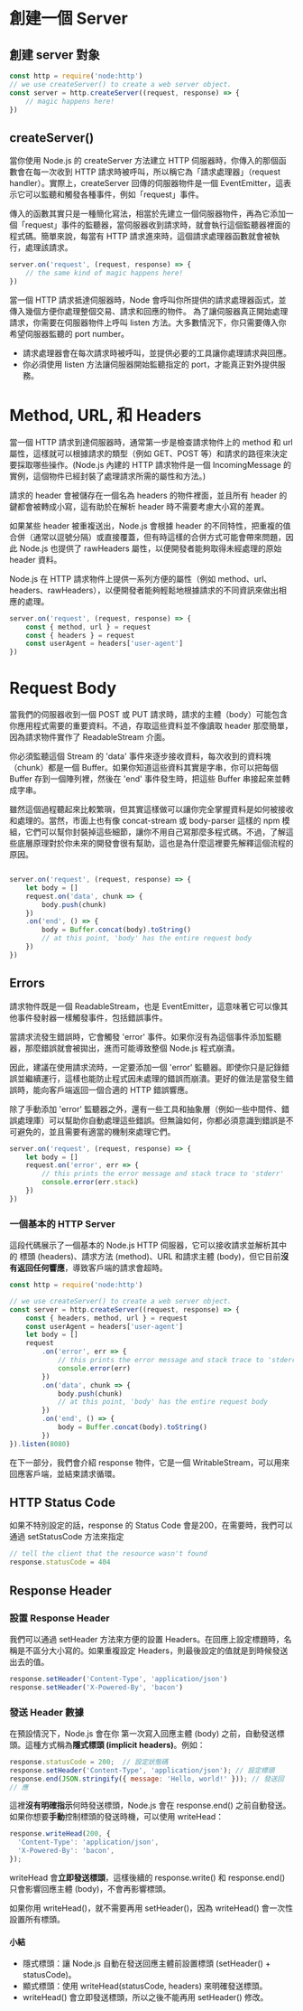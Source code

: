 # 創建一個 Server
## 創建 server 對象
``` javascript
const http = require('node:http')
// we use createServer() to create a web server object.
const server = http.createServer((request, response) => {
    // magic happens here!
})
```
## createServer()
當你使用 Node.js 的 createServer 方法建立 HTTP 伺服器時，你傳入的那個函數會在每一次收到 HTTP 請求時被呼叫，所以稱它為「請求處理器」（request handler）。實際上，createServer 回傳的伺服器物件是一個 EventEmitter，這表示它可以監聽和觸發各種事件，例如「request」事件。

傳入的函數其實只是一種簡化寫法，相當於先建立一個伺服器物件，再為它添加一個「request」事件的監聽器，當伺服器收到請求時，就會執行這個監聽器裡面的程式碼。簡單來說，每當有 HTTP 請求進來時，這個請求處理器函數就會被執行，處理該請求。

```javascript
server.on('request', (request, response) => {
    // the same kind of magic happens here!
})
```

當一個 HTTP 請求抵達伺服器時，Node 會呼叫你所提供的請求處理器函式，並傳入幾個方便你處理整個交易、請求和回應的物件。
為了讓伺服器真正開始處理請求，你需要在伺服器物件上呼叫 listen 方法。大多數情況下，你只需要傳入你希望伺服器監聽的 port number。

- 請求處理器會在每次請求時被呼叫，並提供必要的工具讓你處理請求與回應。
- 你必須使用 listen 方法讓伺服器開始監聽指定的 port，才能真正對外提供服務。

# Method, URL, 和 Headers
當一個 HTTP 請求到達伺服器時，通常第一步是檢查請求物件上的 method 和 url 屬性，這樣就可以根據請求的類型（例如 GET、POST 等）和請求的路徑來決定要採取哪些操作。(Node.js 內建的 HTTP 請求物件是一個 IncomingMessage 的實例，這個物件已經封裝了處理請求所需的屬性和方法。)

請求的 header 會被儲存在一個名為 headers 的物件裡面，並且所有 header 的鍵都會被轉成小寫，這有助於在解析 header 時不需要考慮大小寫的差異。

如果某些 header 被重複送出，Node.js 會根據 header 的不同特性，把重複的值合併（通常以逗號分隔）或直接覆蓋，但有時這樣的合併方式可能會帶來問題，因此 Node.js 也提供了 rawHeaders 屬性，以便開發者能夠取得未經處理的原始 header 資料。

Node.js 在 HTTP 請求物件上提供一系列方便的屬性（例如 method、url、headers、rawHeaders），以便開發者能夠輕鬆地根據請求的不同資訊來做出相應的處理。

```javascript
server.on('request', (request, response) => {
    const { method, url } = request
    const { headers } = request
    const userAgent = headers['user-agent']
})
```

# Request Body
當我們的伺服器收到一個 POST 或 PUT 請求時，請求的主體（body）可能包含你應用程式需要的重要資料。不過，存取這些資料並不像讀取 header 那麼簡單，因為請求物件實作了 ReadableStream 介面。

你必須監聽這個 Stream 的 'data' 事件來逐步接收資料，每次收到的資料塊（chunk）都是一個 Buffer。如果你知道這些資料其實是字串，你可以把每個 Buffer 存到一個陣列裡，然後在 'end' 事件發生時，把這些 Buffer 串接起來並轉成字串。

雖然這個過程聽起來比較繁瑣，但其實這樣做可以讓你完全掌握資料是如何被接收和處理的。當然，市面上也有像 concat-stream 或 body-parser 這樣的 npm 模組，它們可以幫你封裝掉這些細節，讓你不用自己寫那麼多程式碼。不過，了解這些底層原理對於你未來的開發會很有幫助，這也是為什麼這裡要先解釋這個流程的原因。

```javascript

server.on('request', (request, response) => {
    let body = []
    request.on('data', chunk => {
        body.push(chunk)
    })
    .on('end', () => {
        body = Buffer.concat(body).toString()
        // at this point, 'body' has the entire request body
    })
})
```

## Errors
請求物件既是一個 ReadableStream，也是 EventEmitter，這意味著它可以像其他事件發射器一樣觸發事件，包括錯誤事件。

當請求流發生錯誤時，它會觸發 'error' 事件。如果你沒有為這個事件添加監聽器，那麼錯誤就會被拋出，進而可能導致整個 Node.js 程式崩潰。

因此，建議在使用請求流時，一定要添加一個 'error' 監聽器。即使你只是記錄錯誤並繼續運行，這樣也能防止程式因未處理的錯誤而崩潰。更好的做法是當發生錯誤時，能向客戶端返回一個合適的 HTTP 錯誤響應。

除了手動添加 'error' 監聽器之外，還有一些工具和抽象層（例如一些中間件、錯誤處理庫）可以幫助你自動處理這些錯誤。但無論如何，你都必須意識到錯誤是不可避免的，並且需要有適當的機制來處理它們。

```javascript
server.on('request', (request, response) => {
    let body = []
    request.on('error', err => {
        // this prints the error message and stack trace to 'stderr'
        console.error(err.stack)
    })
})
```
### 一個基本的 HTTP Server
這段代碼展示了一個基本的 Node.js HTTP 伺服器，它可以接收請求並解析其中的 標頭 (headers)、請求方法 (method)、URL 和請求主體 (body)，但它目前**沒有返回任何響應**，導致客戶端的請求會超時。

```javascript
const http = require('node:http')

// we use createServer() to create a web server object.
const server = http.createServer((request, response) => {
    const { headers, method, url } = request
    const userAgent = headers['user-agent']
    let body = []
    request
        .on('error', err => {
            // this prints the error message and stack trace to 'stderr'
            console.error(err)
        })
        .on('data', chunk => {
            body.push(chunk)
            // at this point, 'body' has the entire request body
        })
        .on('end', () => {
            body = Buffer.concat(body).toString()
        })
}).listen(8080)
```
在下一部分，我們會介紹 response 物件，它是一個 WritableStream，可以用來回應客戶端，並結束請求循環。

## HTTP Status Code
如果不特別設定的話，response 的 Status Code 會是200，在需要時，我們可以通過 setStatusCode 方法來指定
```javascript
// tell the client that the resource wasn't found
response.statusCode = 404
```

## Response Header
### 設置 Response Header
我們可以通過 setHeader 方法來方便的設置 Headers。在回應上設定標題時，名稱是不區分大小寫的。如果重複設定 Headers，則最後設定的值就是到時候發送出去的值。
```javascript
response.setHeader('Content-Type', 'application/json')
response.setHeader('X-Powered-By', 'bacon')
```
### 發送 Header 數據
在預設情況下，Node.js 會在你 第一次寫入回應主體 (body) 之前，自動發送標頭。這種方式稱為**隱式標頭 (implicit headers)**。例如：

```javascript
response.statusCode = 200;  // 設定狀態碼
response.setHeader('Content-Type', 'application/json'); // 設定標頭
response.end(JSON.stringify({ message: 'Hello, world!' })); // 發送回
// 應
```

這裡**沒有明確指示**何時發送標頭，Node.js 會在 response.end() 之前自動發送。
如果你想要**手動**控制標頭的發送時機，可以使用 writeHead：

```javascript
response.writeHead(200, {
  'Content-Type': 'application/json',
  'X-Powered-By': 'bacon',
});
```

writeHead 會**立即發送標頭**，這樣後續的 response.write() 和 response.end() 只會影響回應主體 (body)，不會再影響標頭。

如果你用 writeHead()，就不需要再用 setHeader()，因為 writeHead() 會一次性設置所有標頭。
#### 小結
- 隱式標頭：讓 Node.js 自動在發送回應主體前設置標頭 (setHeader() + statusCode)。
- 顯式標頭：使用 writeHead(statusCode, headers) 來明確發送標頭。
- writeHead() 會立即發送標頭，所以之後不能再用 setHeader() 修改。